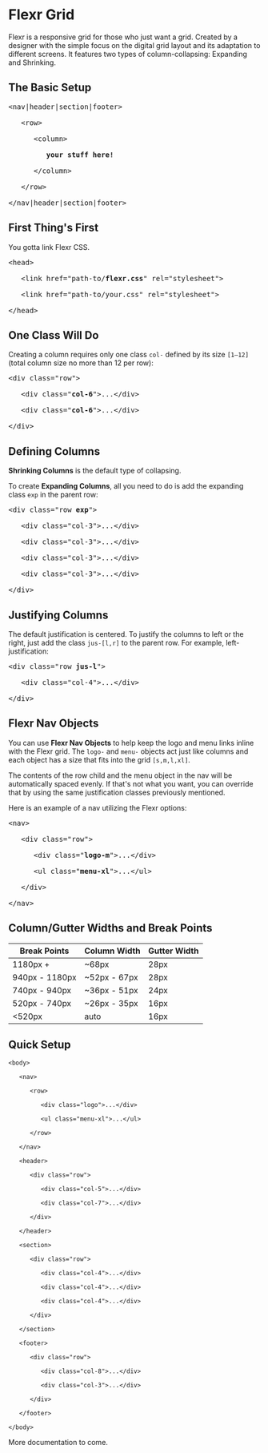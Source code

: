 # Flexr Grid

Flexr is a responsive grid for those who just want a grid. Created by a designer with the simple focus on the digital grid layout and its adaptation to different screens. It features two types of column-collapsing: Expanding and Shrinking.


## The Basic Setup

<pre>&lt;nav|header|section|footer&gt;

   &lt;row&gt;
   
      &lt;column&gt;
      
         <b>your stuff here!</b>
      
      &lt;/column&gt;

   &lt;/row&gt;

&lt;/nav|header|section|footer&gt;</pre>


## First Thing's First

You gotta link Flexr CSS.

<pre>&lt;head&gt;

   &lt;link href="path-to/<b>flexr.css</b>" rel="stylesheet"&gt;

   &lt;link href="path-to/your.css" rel="stylesheet"&gt;

&lt;/head&gt;</pre>


## One Class Will Do

Creating a column requires only one class <code>col-</code> defined by its size <code>[1&ndash;12]</code> (total column size no more than 12 per row):

<pre>&lt;div class="row"&gt;

   &lt;div class="<b>col-6</b>"&gt;...&lt;/div&gt;

   &lt;div class="<b>col-6</b>"&gt;...&lt;/div&gt;

&lt;/div&gt;</pre>


## Defining Columns

**Shrinking Columns** is the default type of collapsing.

To create **Expanding Columns**, all you need to do is add the expanding class <code>exp</code> in the parent row:

<pre>&lt;div class="row <b>exp</b>"&gt;

   &lt;div class="col-3"&gt;...&lt;/div&gt;

   &lt;div class="col-3"&gt;...&lt;/div&gt;

   &lt;div class="col-3"&gt;...&lt;/div&gt;

   &lt;div class="col-3"&gt;...&lt;/div&gt;

&lt;/div&gt;</pre>


## Justifying Columns

The default justification is centered. To justify the columns to left or the right, just add the class <code>jus-[l,r]</code> to the parent row. For example, left-justification:

<pre>&lt;div class="row <b>jus-l</b>"&gt;

   &lt;div class="col-4"&gt;...&lt;/div&gt;

&lt;/div&gt;</pre>


## Flexr Nav Objects

You can use **Flexr Nav Objects** to help keep the logo and menu links inline with the Flexr grid. The <code>logo-</code> and <code>menu-</code> objects act just like columns and each object has a size that fits into the grid <code>[s,m,l,xl]</code>.

The contents of the row child and the menu object in the nav will be automatically spaced evenly. If that's not what you want, you can override that by using the same justification classes previously mentioned.

Here is an example of a nav utilizing the Flexr options:

<pre>&lt;nav&gt;

   &lt;div class="row"&gt;

      &lt;div class="<b>logo-m</b>"&gt;...&lt;/div&gt;

      &lt;ul class="<b>menu-xl</b>"&gt;...&lt;/ul&gt;

   &lt;/div&gt;

&lt;/nav&gt;</pre>


## Column/Gutter Widths and Break Points

Break Points|Column Width|Gutter Width
---|---|---
1180px +|~68px|28px
940px - 1180px|~52px - 67px|28px
740px - 940px|~36px - 51px|24px
520px - 740px|~26px - 35px|16px
<520px |auto|16px


## Quick Setup

```
<body>

   <nav>
   
      <row>
      
         <div class="logo">...</div>
         
         <ul class="menu-xl">...</ul>
      
      </row>
   
   </nav>
   
   <header>
   
      <div class="row">
      
         <div class="col-5">...</div>
         
         <div class="col-7">...</div>
      
      </div>
   
   </header>
   
   <section>
   
      <div class="row">
      
         <div class="col-4">...</div>
         
         <div class="col-4">...</div>
         
         <div class="col-4">...</div>
      
      </div>
   
   </section>
   
   <footer>
   
      <div class="row">
      
         <div class="col-8">...</div>
         
         <div class="col-3">...</div>
      
      </div>
   
   </footer>

</body>
```


More documentation to come.
